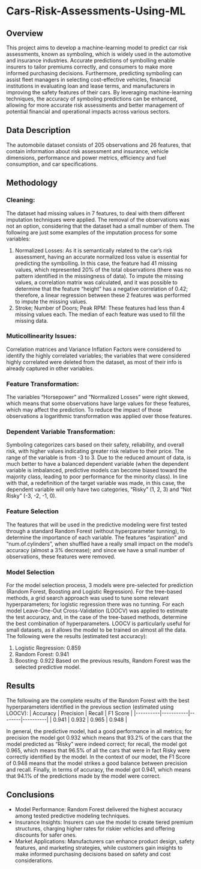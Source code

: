 # Cars-Risk-Assessments-Using-ML

## Overview
This project aims to develop a machine-learning model to predict car risk assessments, known as symboling, which is widely used in the automotive and insurance industries. Accurate predictions of symbolling enable insurers to tailor premiums correctly, and consumers to make more informed purchasing decisions. Furthermore, predicting symboling can assist fleet managers in selecting cost-effective vehicles, financial institutions in evaluating loan and lease terms, and manufacturers in improving the safety features of their cars. By leveraging machine-learning techniques, the accuracy of symboling predictions can be enhanced, allowing for more accurate risk assessments and better management of potential financial and operational impacts across various sectors. 

## Data Description
The automobile dataset consists of 205 observations and 26 features, that contain information about risk assessment and insurance, vehicle dimensions, performance and power metrics, efficiency and fuel consumption, and car specifications.

## Methodology
### Cleaning:
The dataset had missing values in 7 features, to deal with them different imputation techniques were applied. The removal of the observations was not an option, considering that the dataset had a small number of them. The following are just some examples of the imputation process for some variables:
  1. Normalized Losses: As it is semantically related to the car’s risk assessment, having an accurate normalized loss value is essential for predicting the symbolling. In this case, the feature had 41 missing values, which represented 20% of the total observations (there was no pattern identified in the missingness of data). To impute the missing values, a correlation matrix was calculated, and it was possible to determine that the feature “height” has a negative correlation of 0.42; therefore, a linear regression between these 2 features was performed to impute the missing values.
  2. Stroke; Number of Doors; Peak RPM: These features had less than 4 missing values each. The median of each feature was used to fill the missing data.
### Muticollinearity Issues: 
Correlation matrices and Variance Inflation Factors were considered to identify the highly correlated variables; the variables that were considered highly correlated were deleted from the dataset, as most of their info is already captured in other variables.
### Feature Transformation:
The variables “Horsepower” and “Normalized Losses” were right skewed, which means that some observations have large values for these features, which may affect the prediction. To reduce the impact of those observations a logarithmic transformation was applied over those features.
### Dependent Variable Transformation:
Symboling categorizes cars based on their safety, reliability, and overall risk, with higher values indicating greater risk relative to their price. The range of the variable is from -3 to 3. Due to the reduced amount of data, is much better to have a balanced dependent variable (when the dependent variable is imbalanced, predictive models can become biased toward the majority class, leading to poor performance for the minority class). In line with that, a redefinition of the target variable was made, in this case, the dependent variable will only have two categories, “Risky” (1, 2, 3) and “Not Risky” (-3, -2, -1, 0).
### Feature Selection
The features that will be used in the predictive modeling were first tested through a standard Random Forest (without hyperparameter tunning), to determine the importance of each variable. The features “aspiration” and “num.of.cylinders”, when shuffled have a really small impact on the model’s accuracy (almost a 3% decrease); and since we have a small number of observations, these features were removed.
### Model Selection
For the model selection process, 3 models were pre-selected for prediction (Random Forest, Boosting and Logistic Regression). For the tree-based methods, a grid search approach was used to tune some relevant hyperparameters; for logistic regression there was no tunning. For each model Leave-One-Out Cross-Validation (LOOCV) was applied to estimate the test accuracy, and, in the case of the tree-based methods, determine the best combination of hyperparameters. LOOCV is particularly useful for small datasets, as it allows the model to be trained on almost all the data. The following were the results (estimated test accuracy):
1. Logistic Regression: 0.859
2. Random Forest: 0.941
3. Boosting: 0.922
Based on the previous results, Random Forest was the selected predictive model.
## Results
The following are the complete results of the Random Forest with the best hyperparameters identified in the previous section (estimated using LOOCV):
| Accuracy | Precision | Recall | F1 Score |
|----------|-----------|--------|----------|
| 0.941    | 0.932     | 0.965  | 0.948    |

In general, the predictive model, had a good performance in all metrics; for precision the model got 0.932 which means that 93.2% of the cars that the model predicted as “Risky” were indeed correct; for recall, the model got 0.965, which means that 96.5% of all the cars that were in fact Risky were correctly identified by the model. In the context of our model, the F1 Score of 0.948 means that the model strikes a good balance between precision and recall. Finally, in terms of accuracy, the model got 0.941, which means that 94.1% of the predictions made by the model were correct.

## Conclusions
- Model Performance: Random Forest delivered the highest accuracy among tested predictive modeling techniques.
- Insurance Insights: Insurers can use the model to create tiered premium structures, charging higher rates for riskier vehicles and offering discounts for safer ones.
- Market Applications: Manufacturers can enhance product design, safety features, and marketing strategies, while customers gain insights to make informed purchasing decisions based on safety and cost considerations.

